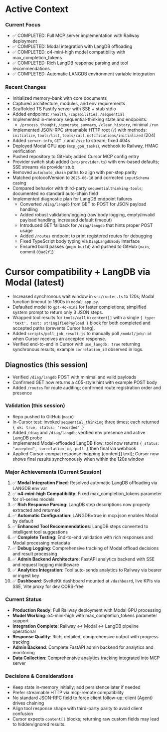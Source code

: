 # Active Context

### Current Focus
- ✅ COMPLETED: Full MCP server implementation with Railway deployment
- ✅ COMPLETED: Modal integration with LangDB offloading 
- ✅ COMPLETED: o4-mini-high model compatibility with max_completion_tokens
- ✅ COMPLETED: Rich LangDB response parsing and tool recommendations
- ✅ COMPLETED: Automatic LANGDB environment variable integration

### Recent Changes
- Initialized memory-bank with core documents
- Captured architecture, modules, and env requirements
- Scaffolded TS Fastify server with SSE + stub stdio
- Added endpoints: `/health`, `/capabilities`, `/sequential`
- Implemented in-memory sequential-thinking state and endpoints:
  - `/process_thought`, `/generate_summary`, `/clear_history`, minimal `/run`
- Implemented JSON-RPC streamable HTTP root (`/`) with methods: `initialize`, `tools/list`, `tools/call`, `notifications/initialized` (204)
- Added `server-info`, `GET /` and `/sse` to stream; fixed 404s
- Deployed Modal GPU app (`mcp_gpu_tasks`), webhook to Railway, HMAC verification
- Pushed repository to GitHub; added Cursor MCP config entry
- Provider switch stub added (`src/provider.ts`) with env-based defaults; SSE streams via provider stub
- Removed `auto`/`auto_chain` paths to align with per-step parity
- Matched protocolVersion to `2025-06-18` and corrected `inputSchema` casing
- Compared behavior with third-party `sequentialthinking-tools`; documented no standard auto-chain field
 - Implemented diagnostic plan for LangDB endpoint failures
   - Converted `/diag/langdb` from GET to POST for JSON payload handling
   - Added robust validation/logging (raw body logging, empty/invalid payload handling, increased default timeout)
   - Introduced GET fallback for `/diag/langdb` that hints proper POST usage
   - Added `/routes` endpoint to print registered routes for debugging
   - Fixed TypeScript body typing via `DiagLangdbBody` interface
   - Ensured build passes (`pnpm build`) and pushed to GitHub (`main`, commit `03ad2f1`)

# Cursor compatibility + LangDB via Modal (latest)
- Increased synchronous wait window in `src/router.ts` to 120s; Modal function timeout to 1800s in `modal_app.py`.
- Defaulted model to `gpt-4o-mini` for faster completions; simplified system prompt to return only 3 JSON steps.
- Wrapped tool results for `tools/call` in `content[]` with a single `{ type: 'text', text: stringifiedPayload }` block for both completed and accepted paths (prevents Cursor hang).
- Added `scripts/poll_job_result.js` to manually poll `/modal/job/:id` when Cursor receives an accepted response.
- Verified end-to-end in Cursor with `use_langdb: true` returning synchronous results; example `correlation_id` observed in logs.

## Diagnostics (this session)
- Verified `/diag/langdb` POST with minimal and valid payloads
- Confirmed GET now returns a 405-style hint with example POST body
- Added `/routes` for route auditing; confirmed route registration order and presence

### Validation (this session)
- Repo pushed to GitHub (`main`)
- In-Cursor test: invoked `sequential_thinking` three times; each returned `{ ok: true, status: "recorded" }`
 - Added `/diag` and `/diag/langdb`; verified env presence and active LangDB probe
 - Implemented Modal-offloaded LangDB flow; tool now returns `{ status: "accepted", correlation_id, poll }` then final via webhook
  - Applied Cursor-compat response mapping (content[] text); Cursor now shows final results synchronously when within the 120s window

### Major Achievements (Current Session)
1. ✅ **Modal Integration Fixed**: Resolved automatic LangDB offloading via LANGDB env var
2. ✅ **o4-mini-high Compatibility**: Fixed max_completion_tokens parameter for o1-series models  
3. ✅ **Rich Response Parsing**: LangDB step descriptions now properly extracted and returned
4. ✅ **Automatic Configuration**: LANGDB=true in mcp.json enables Modal by default
5. ✅ **Enhanced Tool Recommendations**: LangDB steps converted to intelligent tool suggestions
6. ✅ **Complete Testing**: End-to-end validation with rich responses and Modal processing metadata
7. ✅ **Debug Logging**: Comprehensive tracking of Modal offload decisions and result processing
8. ✅ **Admin Backend Architecture**: FastAPI analytics backend with SSE and request logging middleware
9. ✅ **Analytics Integration**: Tool auto-sends analytics to Railway via bearer or ingest key
10. ✅ **Dashboard**: SvelteKit dashboard mounted at `/dashboard`, live KPIs via SSE, Vite proxy for dev CORS-free

### Current Status
- **Production Ready**: Full Railway deployment with Modal GPU processing
- **Model Working**: o4-mini-high with max_completion_tokens parameter support
- **Integration Complete**: Railway ↔ Modal ↔ LangDB pipeline operational
- **Response Quality**: Rich, detailed, comprehensive output with progress tracking
- **Admin Backend**: Complete FastAPI admin backend for analytics and monitoring
- **Data Collection**: Comprehensive analytics tracking integrated into MCP server

### Decisions & Considerations
- Keep state in-memory initially; add persistence later if needed
- Prefer streamable HTTP via mcp-remote compatibility
- No standard JSON-RPC field to force client follow-up; client (Agent) drives chaining
- Align tool response shape with third-party parity to avoid client confusion
- Cursor expects `content[]` blocks; returning raw custom fields may lead to hidden/ignored results.
